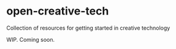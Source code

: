 # open-creative-tech
Collection of resources for getting started in creative technology

<!---Open CS is truly open, no paywalls, straight from universities no MOOC providers that pretend to be free but aren't

Video Lectures / Slides


E-Textbooks / Interactive /Classic tag
State of the Topic
Long Form Read
Suggested Journals
--->

WIP. Coming soon.
